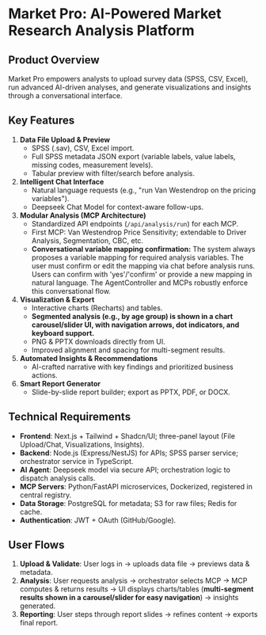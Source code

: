 # Market Pro: AI-Powered Market Research Analysis Platform

## Product Overview
Market Pro empowers analysts to upload survey data (SPSS, CSV, Excel), run advanced AI-driven analyses, and generate visualizations and insights through a conversational interface.

## Key Features
1. **Data File Upload & Preview**  
   - SPSS (.sav), CSV, Excel import.  
   - Full SPSS metadata JSON export (variable labels, value labels, missing codes, measurement levels).  
   - Tabular preview with filter/search before analysis.  
2. **Intelligent Chat Interface**  
   - Natural language requests (e.g., "run Van Westendrop on the pricing variables").  
   - Deepseek Chat Model for context-aware follow-ups.  
3. **Modular Analysis (MCP Architecture)**  
   - Standardized API endpoints (`/api/analysis/run`) for each MCP.  
   - First MCP: Van Westendrop Price Sensitivity; extendable to Driver Analysis, Segmentation, CBC, etc.  
   - **Conversational variable mapping confirmation:** The system always proposes a variable mapping for required analysis variables. The user must confirm or edit the mapping via chat before analysis runs. Users can confirm with 'yes'/'confirm' or provide a new mapping in natural language. The AgentController and MCPs robustly enforce this conversational flow.
4. **Visualization & Export**  
   - Interactive charts (Recharts) and tables.  
   - **Segmented analysis (e.g., by age group) is shown in a chart carousel/slider UI, with navigation arrows, dot indicators, and keyboard support.**
   - PNG & PPTX downloads directly from UI.  
   - Improved alignment and spacing for multi-segment results.
5. **Automated Insights & Recommendations**  
   - AI-crafted narrative with key findings and prioritized business actions.  
6. **Smart Report Generator**  
   - Slide-by-slide report builder; export as PPTX, PDF, or DOCX.

## Technical Requirements
- **Frontend**: Next.js + Tailwind + Shadcn/UI; three-panel layout (File Upload/Chat, Visualizations, Insights).  
- **Backend**: Node.js (Express/NestJS) for APIs; SPSS parser service; orchestrator service in TypeScript.  
- **AI Agent**: Deepseek model via secure API; orchestration logic to dispatch analysis calls.  
- **MCP Servers**: Python/FastAPI microservices, Dockerized, registered in central registry.  
- **Data Storage**: PostgreSQL for metadata; S3 for raw files; Redis for cache.  
- **Authentication**: JWT + OAuth (GitHub/Google).  

## User Flows
1. **Upload & Validate**: User logs in → uploads data file → previews data & metadata.  
2. **Analysis**: User requests analysis → orchestrator selects MCP → MCP computes & returns results → UI displays charts/tables (**multi-segment results shown in a carousel/slider for easy navigation**) → insights generated.  
3. **Reporting**: User steps through report slides → refines content → exports final report.